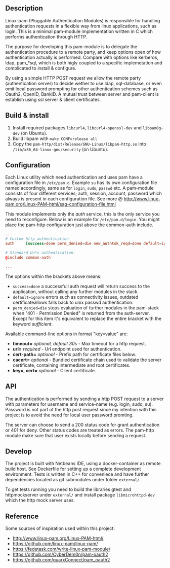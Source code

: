 ## Description

Linux-pam (Pluggable Authentication Modules) is responsible for handling authentication requests in a flexible way from linux applications, such as login. This is a minimal pam-module implementation written in C which performs authentication through HTTP.

The purpose for developing this pam-module is to delegate the authentication procedure to a remote party, and keep options open of how authentication actually is performed. Compare with options like kerberos, ldap, pam_*sql, which is both higly coupled to a specific implemetation and complicated to install & configure.

By using a simple HTTP POST request we allow the remote party (authentication server) to decide wether to use ldap, sql-database, or even omit local password prompting for other authentication schemes such as Oauth2, OpenID, BankID. A mutual trust between server and pam-client is establish using ssl server & client certificates.

## Build & install

1. Install required packages `libcurl4`, `libcurl4-openssl-dev` and `libpam0g-dev` (on Ubuntu).
2. Build libpam with `make CONF=release all`
3. Copy the `pam-http/dist/Release/GNU-Linux/libpam-http.so` into `/lib/x86_64-linux-gnu/security` (on Ubuntu).

## Configuration

Each Linux utility which need authentication and uses pam have a configuration file in `/etc/pam.d`. Example `su` has its own configuration file named accordingly, same as for `login`, `sudo`, `passwd` etc. A pam-module consists of four different services; auth, session, account, password which always is present in each configuration file. See more @ http://www.linux-pam.org/Linux-PAM-html/sag-configuration-file.html

This module implements only the *auth* service, this is the only service you need to reconfigure. Below is an example for `/etc/pam.d/login`. You might place the pam-http configuration just above the common-auth include.

```conf
...
# Custom http authentication
auth     [success=done perm_denied=die new_authtok_reqd=done default=ignore]     libpam-http.so url=https://auth-server.com:443/api/auth cert-path=/etc/pam-http.d/ssl key=client.key.pem cert=client.cert.pem cacert=ca-chain.cert.pem

# Standard Un*x authentication.
@include common-auth

...
```

The options within the brackets above means:

* `success=done` a successfull auth request will return success to the application, without calling any further modules in the stack.
* `default=ignore` errors such as connectivity issues, outdated certificateallows falls back to unix passwd authentication.
* `perm_denied=die` stops evaluation of further modules in the pam-stack when "401 - Permission Denied" is returned from the auth-server. Except for this item it's equivalent to replace the entire bracket with the keyword *sufficient*.


Available command-line options in format "key=value" are:

* **timeout=**    *optional, default 30s* - Max timeout for a http request.
* **url=**        *required* - Url endpoint used for authentication.
* **cert-path=**  *optional* - Prefix path for certificate files below.
* **cacert=**     *optional* - Bundled certificate chain used to validate the server certificate, containing intermediate and root certificates.
* **key=, cert=** *optional* - Client certificate.

## API

The authentication is performed by sending a http POST request to a server with parameters for username and service-name (e.g. login, sudo, su). Password is not part of the http post request since my intention with this project is to avoid the need for local user password promting. 

The server can choose to send a 200 status code for grant authentication or 401 for deny. Other status codes are treated as errors. The pam-http module make sure that user exists locally before sending a request.

## Develop

The project is built with Netbeans IDE, using a docker-container as remote build host. See Dockerfile for setting up a complete development environment. Tests is written in C++ for conveniece and have further dependencies located as git submodules under folder `external/`.

To get tests running you need to build the libraries gtest and httpmockserver under `external/` and install package `libmicrohttpd-dev` which the http mock server uses.

## Reference

Some sources of inspiration used within this project:

* http://www.linux-pam.org/Linux-PAM-html/
* https://github.com/linux-pam/linux-pam/
* https://fedetask.com/write-linux-pam-module/
* https://github.com/CyberDem0n/pam-oauth2
* https://github.com/quarxConnect/pam_oauth2

